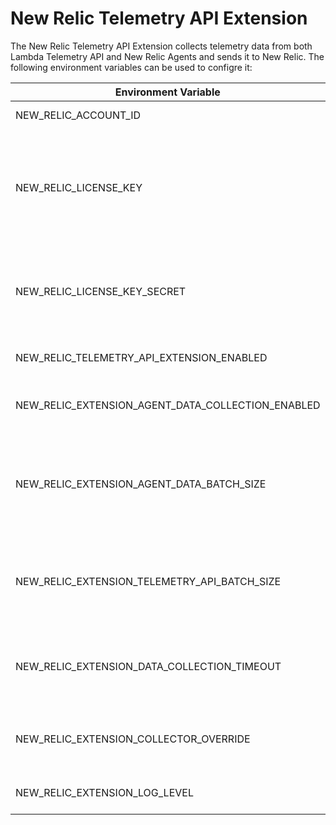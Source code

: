 # New Relic Telemetry API Extension

The New Relic Telemetry API Extension collects telemetry data from both Lambda Telemetry API and New Relic Agents and sends it to New Relic.
The following environment variables can be used to configre it:

| Environment Variable | Required | Description |
| --- | --- | --- |
| NEW_RELIC_ACCOUNT_ID | **always** | The account ID of the New Relic account you want to send data to |
| NEW_RELIC_LICENSE_KEY | *conditional* | A plaintext New Relic license key. Either this or the value retrieved from NEW_RELIC_LICENSE_KEY_SECRET must contain a valid New Relic license key or the application will exit. If a plaintext license key is provided, it will override the license key retrieved from an AWS Secret. |
| NEW_RELIC_LICENSE_KEY_SECRET | *conditional* | The name of an AWS Secrets Manager Secret containing a New Relic license key. If no plaintext license key is provided, the value of this variable must be set to the name of an AWS Secret containing a valid New Relic license key. |
| NEW_RELIC_TELEMETRY_API_EXTENSION_ENABLED | optional | Setting this to "false" will disable the New Relic Telemetry API Extension from running. |
| NEW_RELIC_EXTENSION_AGENT_DATA_COLLECTION_ENABLED | optional | Setting this to "false" will prevent the extension from collecting data from New Relic Agents. This will not prevent the agent from running. |
| NEW_RELIC_EXTENSION_AGENT_DATA_BATCH_SIZE | optional | The number of invocations to store before sending Agent Data to New Relic. If your lamba function gets invoked at a high frequency, increasing this number will improve the performance of the extension and avoid dropped data and improve performance. Default: 1 |
| NEW_RELIC_EXTENSION_TELEMETRY_API_BATCH_SIZE | optional | The number of Telemetry API events and logs to batch before sending them to New Relic. If your application invokes frequently, increase this number to avoid data getting dropped and to improve performance. Default: 1 | 
| NEW_RELIC_EXTENSION_DATA_COLLECTION_TIMEOUT |  optional | A valid time.Duration string for how long the extension should wait to attempt to send agent data to New Relic in the event of a timeout/retry loop scenario. Example: 1s, 1500ms; Default: 10s |
| NEW_RELIC_EXTENSION_COLLECTOR_OVERRIDE | optional | An override for the New Relic collection endpoint you want to send data to. By default, this will be detected based on the region of your New Relic license key. |
| NEW_RELIC_EXTENSION_LOG_LEVEL | optional | The log level of the New Relic Telemetry API Extension. For more verbose logs, set to "debug" |
